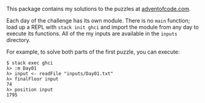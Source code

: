 This package contains my solutions to the puzzles at [adventofcode.com](http://adventofcode.com).

Each day of the challenge has its own module. There is no `main` function; load up a REPL with `stack init ghci` and import the module from any day to execute its functions. All of the my inputs are available in the `inputs` directory.

For example, to solve both parts of the first puzzle, you can execute:

```
$ stack exec ghci
λ> :m Day01
λ> input <- readFile "inputs/Day01.txt"
λ> finalFloor input
74
λ> position input
1795

```